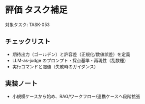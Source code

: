 # 評価 タスク補足

対象タスク: TASK-053

## チェックリスト
- 期待出力（ゴールデン）と許容差（正規化/数値誤差）を定義
- LLM-as-judge のプロンプト・採点基準・再現性（乱数種）
- 実行コマンドと閾値（失敗時のガイダンス）

## 実装ノート
- 小規模ケースから始め、RAG/ワークフロー/連携ケースへ段階拡張

